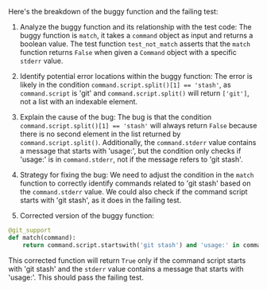 Here's the breakdown of the buggy function and the failing test:

1. Analyze the buggy function and its relationship with the test code: The buggy function is `match`, it takes a `command` object as input and returns a boolean value. The test function `test_not_match` asserts that the `match` function returns `False` when given a `Command` object with a specific `stderr` value.

2. Identify potential error locations within the buggy function: The error is likely in the condition `command.script.split()[1] == 'stash'`, as `command.script` is 'git' and `command.script.split()` will return `['git']`, not a list with an indexable element.

3. Explain the cause of the bug: The bug is that the condition `command.script.split()[1] == 'stash'` will always return `False` because there is no second element in the list returned by `command.script.split()`. Additionally, the `command.stderr` value contains a message that starts with 'usage:', but the condition only checks if 'usage:' is in `command.stderr`, not if the message refers to 'git stash'.

4. Strategy for fixing the bug: We need to adjust the condition in the `match` function to correctly identify commands related to 'git stash' based on the `command.stderr` value. We could also check if the command script starts with 'git stash', as it does in the failing test.

5. Corrected version of the buggy function:
```python
@git_support
def match(command):
    return command.script.startswith('git stash') and 'usage:' in command.stderr
```
This corrected function will return `True` only if the command script starts with 'git stash' and the `stderr` value contains a message that starts with 'usage:'. This should pass the failing test.